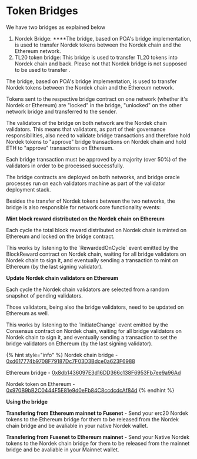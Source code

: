 # Token Bridges

We have two bridges as explained below

1. Nordek Bridge:  ****The bridge, based on POA's bridge implementation, is used to transfer Nordek tokens between the Nordek chain and the Ethereum network.
2. TL20 token bridge: This bridge is used to transfer TL20 tokens into Nordek chain and back. Please not that Nordek bridge is not supposed to be used to transfer  . 

The bridge, based on POA's bridge implementation, is used to transfer Nordek tokens between the Nordek chain and the Ethereum network.

Tokens sent to the respective bridge contract on one network \(whether it's Nordek or Ethereum\) are "locked" in the bridge, "unlocked" on the other network bridge and transferred to the sender.

The validators of the bridge on both network are the Nordek chain validators. This means that validators, as part of their governance responsibilities, also need to validate bridge transactions and therefore hold Nordek tokens to "approve" bridge transactions on Nordek chain and hold ETH to "approve" transactions on Ethereum.

Each bridge transaction must be approved by a majority \(over 50%\) of the validators in order to be processed successfully.

The bridge contracts are deployed on both networks, and bridge oracle processes run on each validators machine as part of the validator deployment stack.

Besides the transfer of Nordek tokens between the two networks, the bridge is also responsible for network core functionality events:

**Mint block reward distributed on the Nordek chain on Ethereum**

Each cycle the total block reward distributed on Nordek chain is minted on Ethereum and locked on the bridge contract.

This works by listening to the \`RewardedOnCycle\` event emitted by the BlockReward contract on Nordek chain, waiting for all bridge validators on Nordek chain to sign it, and eventually sending a transaction to mint on Ethereum \(by the last signing validator\).

**Update Nordek chain validators on Ethereum**

Each cycle the Nordek chain validators are selected from a random snapshot of pending validators.

Those validators, being also the bridge validators, need to be updated on Ethereum as well.

This works by listening to the \`InitiateChange\` event emitted by the Consensus contract on Nordek chain, waiting for all bridge validators on Nordek chain to sign it, and eventually sending a transaction to set the bridge validators on Ethereum \(by the last signing validator\).

{% hint style="info" %}
Nordek chain bridge - [0xd617774b9708F79187Dc7F03D3Bdce0a623F6988](https://nordekscan.com/address/0xd617774b9708f79187dc7f03d3bdce0a623f6988)

Ethereum bridge - [0x8db1436097E3d16DD366c138F6953Fb7ee9a96Ad](https://etherscan.io/address/0x8db1436097E3d16DD366c138F6953Fb7ee9a96Ad)

Nordek token on Ethereum - [0x970B9bB2C0444F5E81e9d0eFb84C8ccdcdcAf84d](https://etherscan.io/token/0x970B9bB2C0444F5E81e9d0eFb84C8ccdcdcAf84d)
{% endhint %}

**Using the bridge**

**Transfering from Ethereum mainnet to Fusenet** - Send your erc20 Nordek tokens to the Ethereum bridge for them to be released from the Nordek chain bridge and be avaliable in your native Nordek wallet.

**Transfering from Fusenet to Ethereum mainnet** - Send your Native Nordek tokens to the Nordek chain bridge for them to be released from the mainnet bridge and be avaliable in your Mainnet wallet. 


